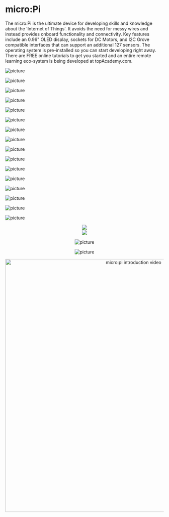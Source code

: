 # micro:Pi

The micro:Pi is the ultimate device for developing skills and knowledge about the 'Internet of Things'. It avoids the need for messy wires and instead provides onboard functionality and connectivity. Key features include an 0.96" OLED display, sockets for DC Motors, and I2C Grove compatible interfaces that can support an additional 127 sensors. The operating system is pre-installed so you can start developing right away. There are FREE online tutorials to get you started and an entire remote learning eco-system is being developed at topAcademy.com.

![picture](images/micropi-001.png)

![picture](images/micropi-002.png)

![picture](images/outofbox2.png)

![picture](images/features.png)

![picture](images/features-text.png)

![picture](images/specifications.jpg)

![picture](images/specification-text.png)

![picture](images/applications.jpg)

![picture](images/application-text.jpg)

![picture](images/hardware.jpg)

![picture](images/hardware-002.png)

![picture](images/hardware-003.png)

![picture](images/hardware-004.png)

![picture](images/hardware-005.png)

![picture](images/resources.jpg)

![picture](images/resources-002.jpg)

<div align="center">
  <a href="/images/getting_started_guide_colored.pdf">
    <img src="/images/getting-started.png">
  </a>
</div>

<div align="center">
  <a href="https://drive.google.com/drive/folders/1cm9vUXON1M-XbPJnsReMUOJKaba6pluX?usp=sharing">
    <img src="/images/images.png">
  </a>

![picture](images/kit-content.png)

![picture](images/kit-content-002.jpg)

<div align="center">
  <a href="https://youtu.be/SRSukb-_Nbs"><img width="800" src="/images/mq1.jpg" alt="micro:pi introduction video"></a>
</div>
